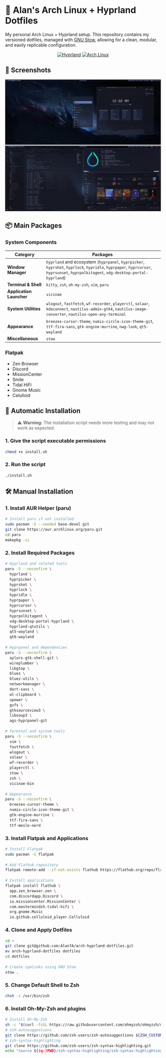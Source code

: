 # 🌟 Alan's Arch Linux + Hyprland Dotfiles

My personal Arch Linux + Hyprland setup. This repository contains my versioned dotfiles, managed with [GNU Stow](https://www.gnu.org/software/stow/), allowing for a clean, modular, and easily replicable configuration.

<div align="center">

[![Hyprland](https://img.shields.io/badge/WM-Hyprland-blue)](https://github.com/hyprwm/Hyprland)
[![Arch Linux](https://img.shields.io/badge/OS-Arch_Linux-blue)](https://archlinux.org/)

</div>

## 📸 Screenshots


<div align="center">
  <img src="misc/previews/screenshot1.png" alt="Desktop Preview 1"/>
  <img src="misc/previews/screenshot2.png" alt="Desktop Preview 2"/>
</div>

## 📦 Main Packages

### System Components

| Category | Packages |
|----------|----------|
| **Window Manager** | `hyprland` and ecosystem (`hyprpanel`, `hyprpicker`, `hyprshot`, `hyprlock`, `hypridle`, `hyprpaper`, `hyprcursor`, `hyprsunset`, `hyprpolkitagent`, `xdg-desktop-portal-hyprland`) |
| **Terminal & Shell** | `kitty`, `zsh`, `oh-my-zsh`, `vim`, `paru` |
| **Application Launcher** | `vicinae` |
| **System Utilities** | `wlogout`, `fastfetch`, `wf-recorder`, `playerctl`, `solaar`, `kdeconnect`, `nautilus-admin-gtk4`, `nautilus-image-converter`, `nautilus-open-any-terminal`  |
| **Appearance** | `breezex-cursor-theme`, `numix-circle-icon-theme-git`, `ttf-fira-sans`, `gtk-engine-murrine`, `nwg-look`, `qt5-wayland`  |
| **Miscellaneous** | `stow` |    

### Flatpak

- Zen Browser
- Discord
- MissionCenter
- Smile
- Tidal HiFi
- Gnome Music
- Celulloid

## 🚀 Automatic Installation

> ⚠️ **Warning:** The installation script needs more testing and may not work as expected.

### 1. Give the script executable permissions
```sh
chmod +x install.sh
```
### 2. Run the script
```sh
./install.sh
```

## 🛠️ Manual Installation

### 1. Install AUR Helper (paru)

```sh
# Install paru if not installed
sudo pacman -S --needed base-devel git
git clone https://aur.archlinux.org/paru.git
cd paru
makepkg -si
```

### 2. Install Required Packages

```sh
# Hyprland and related tools
paru -S --noconfirm \
  hyprland \
  hyprpicker \
  hyprshot \
  hyprlock \
  hypridle \
  hyprpaper \
  hyprcursor \
  hyprsunset \
  hyprpolkitagent \
  xdg-desktop-portal-hyprland \
  hyprland-qtutils \
  qt5-wayland \
  qt6-wayland

# Hyprpanel and dependencies
paru -S --noconfirm \
  aylurs-gtk-shell-git \
  wireplumber \
  libgtop \
  bluez \
  bluez-utils \
  networkmanager \
  dart-sass \
  wl-clipboard \
  upower \
  gvfs \
  gtksourceview3 \
  libsoup3 \
  ags-hyprpanel-git

# Terminal and system tools
paru -S --noconfirm \
  vim \
  fastfetch \
  wlogout \
  solaar \
  wf-recorder \
  playerctl \
  stow \
  zsh \
  vicinae-bin

# Appearance
paru -S --noconfirm \
  breezex-cursor-theme \
  numix-circle-icon-theme-git \
  gtk-engine-murrine \
  ttf-fira-sans \
  ttf-meslo-nerd
```

### 3. Install Flatpak and Applications

```sh
# Install Flatpak
sudo pacman -S flatpak

# Add Flathub repository
flatpak remote-add --if-not-exists flathub https://flathub.org/repo/flathub.flatpakrepo

# Install applications
flatpak install flathub \
  app.zen_browser.zen \
  com.discordapp.Discord \
  io.missioncenter.MissionCenter \
  com.mastermindzh.tidal-hifi \
  org.gnome.Music
  io.github.celluloid_player.Celluloid
```

### 4. Clone and Apply Dotfiles

```sh
cd ~
git clone git@github.com:Alan7A/arch-hyprland-dotfiles.git
mv arch-hyprland-dotfiles dotfiles
cd dotfiles

# Create symlinks using GNU Stow
stow .
```


### 5. Change Default Shell to Zsh

```sh
chsh -s /usr/bin/zsh
```

### 6. Install Oh-My-Zsh and plugins

```sh
# Install Oh-My-Zsh
sh -c "$(curl -fsSL https://raw.githubusercontent.com/ohmyzsh/ohmyzsh/master/tools/install.sh)"
# zsh-autosuggestions
git clone https://github.com/zsh-users/zsh-autosuggestions ${ZSH_CUSTOM:-~/.oh-my-zsh/custom}/plugins/zsh-autosuggestions
# zsh-syntax-highlighting
git clone https://github.com/zsh-users/zsh-syntax-highlighting.git
echo "source ${(q-)PWD}/zsh-syntax-highlighting/zsh-syntax-highlighting.zsh" >> ${ZDOTDIR:-$HOME}/.zshrc
```

